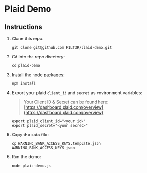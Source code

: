 # Plaid Demo

## Instructions

1. Clone this repo:
	```shell
	git clone git@github.com:F1LT3R/plaid-demo.git
	```
1. Cd into the repo directory:
	```
	cd plaid-demo
	```
1. Install the node packages:
	```shell
	npm install
	```
1. Export your plaid  `client_id` and `secret` as environment variables:
	> Your Client ID & Secret can be found here: [https://dashboard.plaid.com/overview](https://dashboard.plaid.com/overview)

	```shell
	export plaid_client_id="<your id>"
	export plaid_secret="<your secret>"
	```
1. Copy the data file:
	```shell
	cp WARNING_BANK_ACCESS_KEYS.template.json WARNING_BANK_ACCESS_KEYS.json
	```
1. Run the demo:
	```shell
	node plaid-demo.js
	```